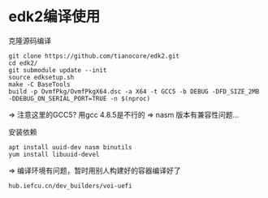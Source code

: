# edk2编译使用

克隆源码编译
```
git clone https://github.com/tianocore/edk2.git
cd edk2/
git submodule update --init
source edksetup.sh
make -C BaseTools
build -p OvmfPkg/OvmfPkgX64.dsc -a X64 -t GCC5 -b DEBUG -DFD_SIZE_2MB -DDEBUG_ON_SERIAL_PORT=TRUE -n $(nproc)
```
=> 注意这里的GCC5? 用gcc 4.8.5是不行的
=> nasm 版本有兼容性问题...

安装依赖
```
apt install uuid-dev nasm binutils
yum install libuuid-devel
```

=> 编译环境有问题，暂时用别人构建好的容器编译好了
```
hub.iefcu.cn/dev_builders/voi-uefi
```
